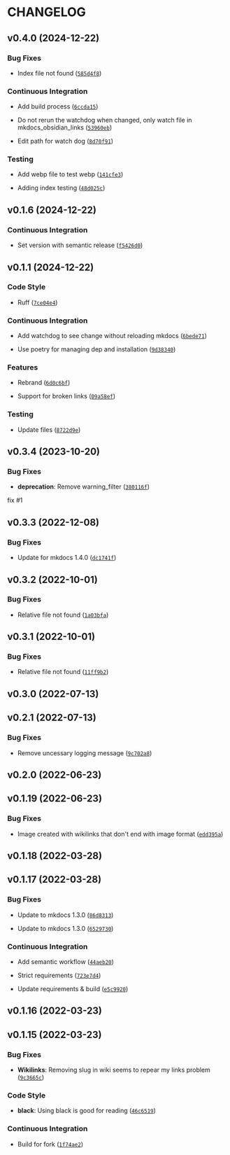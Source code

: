 # CHANGELOG


## v0.4.0 (2024-12-22)

### Bug Fixes

- Index file not found
  ([`585d4f8`](https://github.com/Mara-Li/mkdocs-obsidian-links/commit/585d4f80c5a0fc79a5e3784b693d3a6fc6851d91))

### Continuous Integration

- Add build process
  ([`6ccda15`](https://github.com/Mara-Li/mkdocs-obsidian-links/commit/6ccda15a559ad4ab37407a2f82c9a6eccafefff0))

- Do not rerun the watchdog when changed, only watch file in mkdocs_obsidian_links
  ([`53960eb`](https://github.com/Mara-Li/mkdocs-obsidian-links/commit/53960ebf6a1cec0a1a1eab874083a63e5009c271))

- Edit path for watch dog
  ([`8d70f91`](https://github.com/Mara-Li/mkdocs-obsidian-links/commit/8d70f910dc10adf72d997f6c5c1d31c6bb4dc20f))

### Testing

- Add webp file to test webp
  ([`141cfe3`](https://github.com/Mara-Li/mkdocs-obsidian-links/commit/141cfe39a00386299cd3461bc731210737980bca))

- Adding index testing
  ([`48d025c`](https://github.com/Mara-Li/mkdocs-obsidian-links/commit/48d025cec40ad27e37bae72f21bdae4878bf0874))


## v0.1.6 (2024-12-22)

### Continuous Integration

- Set version with semantic release
  ([`f5426d0`](https://github.com/Mara-Li/mkdocs-obsidian-links/commit/f5426d0111de5111a5973f15636f80f5fc38805c))


## v0.1.1 (2024-12-22)

### Code Style

- Ruff
  ([`7ce04e4`](https://github.com/Mara-Li/mkdocs-obsidian-links/commit/7ce04e49126e65cb3658f932d637a000d781a850))

### Continuous Integration

- Add watchdog to see change without reloading mkdocs
  ([`6bede71`](https://github.com/Mara-Li/mkdocs-obsidian-links/commit/6bede712706bac170f6222ddf99694fabca611e8))

- Use poetry for managing dep and installation
  ([`9d38340`](https://github.com/Mara-Li/mkdocs-obsidian-links/commit/9d38340234126f4cefb2adb1c7860609d2582fb3))

### Features

- Rebrand
  ([`6d0c6bf`](https://github.com/Mara-Li/mkdocs-obsidian-links/commit/6d0c6bf9bd3015fc64af2faad3619d973b12bff8))

- Support for broken links
  ([`09a58ef`](https://github.com/Mara-Li/mkdocs-obsidian-links/commit/09a58ef2864e5b9181c523e255306cb7e928ca5b))

### Testing

- Update files
  ([`8722d9e`](https://github.com/Mara-Li/mkdocs-obsidian-links/commit/8722d9e59dd6d33fa9e34bc292df02e7432ab8c6))


## v0.3.4 (2023-10-20)

### Bug Fixes

- **deprecation**: Remove warning_filter
  ([`380116f`](https://github.com/Mara-Li/mkdocs-obsidian-links/commit/380116f20898b64bf75b00110e8d61d05aeabc34))

fix #1


## v0.3.3 (2022-12-08)

### Bug Fixes

- Update for mkdocs 1.4.0
  ([`dc1741f`](https://github.com/Mara-Li/mkdocs-obsidian-links/commit/dc1741fb1601a181edfe072bb3feadbefe09558a))


## v0.3.2 (2022-10-01)

### Bug Fixes

- Relative file not found
  ([`1a03bfa`](https://github.com/Mara-Li/mkdocs-obsidian-links/commit/1a03bfa3db016eb18acc4c710a2bf0682ae1a01e))


## v0.3.1 (2022-10-01)

### Bug Fixes

- Relative file not found
  ([`11ff9b2`](https://github.com/Mara-Li/mkdocs-obsidian-links/commit/11ff9b2468004876ca20cbec688843c0d0d8e1b5))


## v0.3.0 (2022-07-13)


## v0.2.1 (2022-07-13)

### Bug Fixes

- Remove uncessary logging message
  ([`9c702a8`](https://github.com/Mara-Li/mkdocs-obsidian-links/commit/9c702a849ef577ee8dad766b04355ae95e41310c))


## v0.2.0 (2022-06-23)


## v0.1.19 (2022-06-23)

### Bug Fixes

- Image created with wikilinks that don't end with image format
  ([`edd395a`](https://github.com/Mara-Li/mkdocs-obsidian-links/commit/edd395afe84e2c56f275fe3543cc2f63ed3ea4f8))


## v0.1.18 (2022-03-28)


## v0.1.17 (2022-03-28)

### Bug Fixes

- Update to mkdocs 1.3.0
  ([`86d8313`](https://github.com/Mara-Li/mkdocs-obsidian-links/commit/86d83132d8c3967e2fa7f89df7647d5393695648))

- Update to mkdocs 1.3.0
  ([`6529730`](https://github.com/Mara-Li/mkdocs-obsidian-links/commit/652973032718f9f2f49c837461762d4c1a88fe8e))

### Continuous Integration

- Add semantic workflow
  ([`44aeb20`](https://github.com/Mara-Li/mkdocs-obsidian-links/commit/44aeb2024f9ddaa46a0c463166a806b126b63817))

- Strict requirements
  ([`723e7d4`](https://github.com/Mara-Li/mkdocs-obsidian-links/commit/723e7d441ffb40ac9d5c58182ee8097231eb420c))

- Update requirements & build
  ([`e5c9920`](https://github.com/Mara-Li/mkdocs-obsidian-links/commit/e5c992034849b63e67ac0c9f11db8a7627b2ba7c))


## v0.1.16 (2022-03-23)


## v0.1.15 (2022-03-23)

### Bug Fixes

- **Wikilinks**: Removing slug in wiki seems to repear my links problem
  ([`9c3665c`](https://github.com/Mara-Li/mkdocs-obsidian-links/commit/9c3665c6657f6956f06668bde131c4ee8320272f))

### Code Style

- **black**: Using black is good for reading
  ([`46c6519`](https://github.com/Mara-Li/mkdocs-obsidian-links/commit/46c6519961bffa703990679eb5eff799f3315931))

### Continuous Integration

- Build for fork
  ([`1f74ae2`](https://github.com/Mara-Li/mkdocs-obsidian-links/commit/1f74ae20c964caea7b0b01eabe64027153c08e0b))
